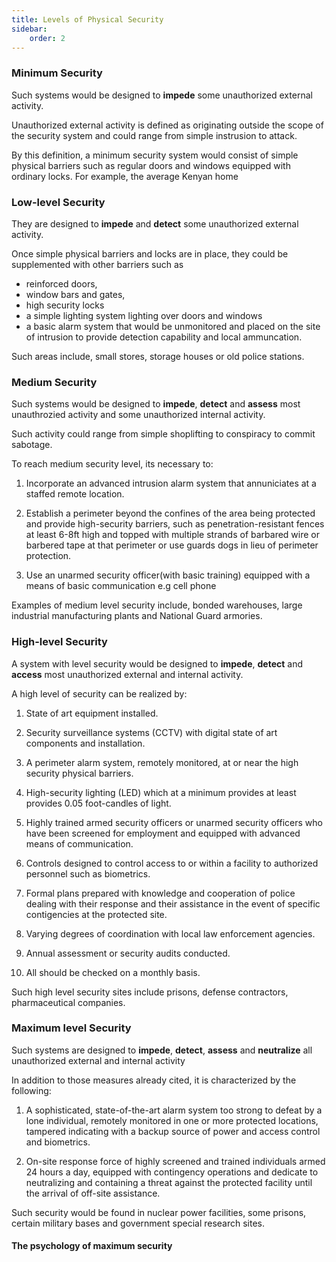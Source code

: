 ```yaml
---
title: Levels of Physical Security
sidebar:
    order: 2
---
```


### Minimum Security 

Such systems would be designed to **impede** some unauthorized external activity.

Unauthorized external activity is defined as originating outside the scope of the 
security system and could range from simple instrusion to attack.

By this definition, a minimum security system would consist of simple physical
barriers such as regular doors and windows equipped with ordinary locks. For example,
the average Kenyan home

### Low-level Security

They are designed to **impede** and **detect** some unauthorized external activity.

Once simple physical barriers and locks are in place, they could be supplemented
with other barriers such as
- reinforced doors,
- window bars and gates,
- high security locks
- a simple lighting system lighting over doors and windows
- a basic alarm system that would be unmonitored and placed on the site of intrusion
to provide detection capability and local ammuncation.

Such areas include, small stores, storage houses or old police stations.

### Medium Security

Such systems would be designed to **impede**, **detect** and **assess** most
unauthrozied activity and some unauthorized internal activity. 

Such activity could range from simple shoplifting to conspiracy to commit sabotage.

To reach medium security level, its necessary to:

1. Incorporate an advanced intrusion alarm system that annuniciates at a staffed
remote location.

2. Establish a perimeter beyond the confines of the area being protected and provide
high-security barriers, such as penetration-resistant fences at least 6-8ft high
and topped with multiple strands of barbared wire or barbered tape at that perimeter
or use guards dogs in lieu of perimeter protection.

3. Use an unarmed security officer(with basic training) equipped with a means of 
basic communication e.g cell phone

Examples of medium level security include, bonded warehouses, large industrial
manufacturing plants and National Guard armories.

### High-level Security

A system with level security would be designed to **impede**, **detect** and 
**access** most unauthorized external and internal activity.

A high level of security can be realized by:

1. State of art equipment installed.

2. Security surveillance systems (CCTV) with digital state of art components
and installation.

3. A perimeter alarm system, remotely monitored, at or near the high security
physical barriers.

4. High-security lighting (LED) which at a minimum provides at least provides
0.05 foot-candles of light.

5. Highly trained armed security officers or unarmed security officers who have
been screened for employment and equipped with advanced means of communication.

6. Controls designed to control access to or within a facility to authorized
personnel such as biometrics.

7. Formal plans prepared with knowledge and cooperation of police dealing with
their response and their assistance in the event of specific contigencies at the
protected site.

8. Varying degrees of coordination with local law enforcement agencies.

9. Annual assessment or security audits conducted.

10. All should be checked on a monthly basis.

Such high level security sites include prisons, defense contractors, pharmaceutical
companies.

### Maximum level Security

Such systems are designed to **impede**, **detect**, **assess** and **neutralize**
all unauthorized external and internal activity

In addition to those measures already cited, it is characterized by the following:

1. A sophisticated, state-of-the-art alarm system too strong to defeat by a lone
individual, remotely monitored in one or more protected locations, tampered
indicating with a backup source of power and access control and biometrics.

2. On-site response force of highly screened and trained individuals armed 24 hours
a day, equipped with contingency operations and dedicate to neutralizing and 
containing a threat against the protected facility until the arrival of off-site
assistance.

Such security would be found in nuclear power facilities, some prisons, certain
military bases and government special research sites.

#### The psychology of maximum security




